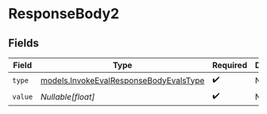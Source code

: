 # ResponseBody2


## Fields

| Field                                                                                  | Type                                                                                   | Required                                                                               | Description                                                                            |
| -------------------------------------------------------------------------------------- | -------------------------------------------------------------------------------------- | -------------------------------------------------------------------------------------- | -------------------------------------------------------------------------------------- |
| `type`                                                                                 | [models.InvokeEvalResponseBodyEvalsType](../models/invokeevalresponsebodyevalstype.md) | :heavy_check_mark:                                                                     | N/A                                                                                    |
| `value`                                                                                | *Nullable[float]*                                                                      | :heavy_check_mark:                                                                     | N/A                                                                                    |